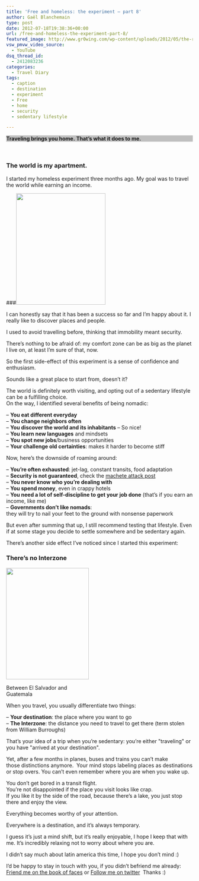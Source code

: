 ```yaml
---
title: 'Free and homeless: the experiment – part 8'
author: Gaël Blanchemain
type: post
date: 2012-07-18T19:38:36+00:00
url: /free-and-homeless-the-experiment-part-8/
featured_image: http://www.gr0wing.com/wp-content/uploads/2012/05/the-road-lola.jpg
vsw_pmvw_video_source:
  - YouTube
dsq_thread_id:
  - 2412083236
categories:
  - Travel Diary
tags:
  - caption
  - destination
  - experiment
  - Free
  - home
  - security
  - sedentary lifestyle

---
```

<p style="background-color: silver;">
  <strong>Traveling brings you home. That&#8217;s what it does to me.</strong>
</p>

&nbsp;

### The world is my apartment.

I started my homeless experiment three months ago. My goal was to travel the world while earning an income.<!--more-->

###<img class="alignleft size-medium wp-image-3315" title="Earth" src="http://www.gr0wing.com/wp-content/uploads/2012/07/earth-241x300.jpg" alt="" width="241" height="300" srcset="https://www.gr0wing.com/wp-content/uploads/2012/07/earth-241x300.jpg 241w, https://www.gr0wing.com/wp-content/uploads/2012/07/earth.jpg 386w" sizes="(max-width: 241px) 100vw, 241px" /> 

I can honestly say that it has been a success so far and I&#8217;m happy about it. I really like to discover places and people.

I used to avoid travelling before, thinking that immobility meant security.

There&#8217;s nothing to be afraid of: my comfort zone can be as big as the planet I live on, at least I&#8217;m sure of that, now.

So the first side-effect of this experiment is a sense of confidence and enthusiasm.

Sounds like a great place to start from, doesn&#8217;t it?

The world is definitely worth visiting, and opting out of a sedentary lifestyle can be a fulfilling choice.  
On the way, I identified several benefits of being nomadic:

&#8211; **You eat different everyday**  
&#8211; **You change neighbors often**  
&#8211; **You discover the world and its inhabitants** &#8211; So nice!  
&#8211; **You learn new languages** and mindsets  
&#8211; **You spot new jobs**/business opportunities  
&#8211; **Your challenge old certainties**: makes it harder to become stiff

Now, here&#8217;s the downside of roaming around:

&#8211; **You&#8217;re often exhausted**: jet-lag, constant transits, food adaptation  
&#8211; **Security is not guaranteed**, check the <a title="Free and homeless: the experiment – part 5" href="http://www.gr0wing.com/free-homeless-experiment-part-5/" target="_blank">machete attack post</a>  
&#8211; **You never know who you&#8217;re dealing with**  
&#8211; **You spend money**, even in crappy hotels  
&#8211; **You need a lot of self-discipline to get your job done** (that&#8217;s if you earn an income, like me)  
&#8211; **Governments don&#8217;t like nomads**:  
they will try to nail your feet to the ground with nonsense paperwork

But even after summing that up, I still recommend testing that lifestyle. Even if at some stage you decide to settle somewhere and be sedentary again.

There&#8217;s another side effect I&#8217;ve noticed since I started this experiment:

### There&#8217;s no Interzone

<div id="attachment_3320" style="width: 233px" class="wp-caption alignleft">
  <img aria-describedby="caption-attachment-3320" class="size-medium wp-image-3320" title="The-Road-B&W" src="http://www.gr0wing.com/wp-content/uploads/2012/07/The-Road-BW1-223x300.jpg" alt="" width="223" height="300" srcset="https://www.gr0wing.com/wp-content/uploads/2012/07/The-Road-BW1-223x300.jpg 223w, https://www.gr0wing.com/wp-content/uploads/2012/07/The-Road-BW1.jpg 400w" sizes="(max-width: 223px) 100vw, 223px" />
  
  <p id="caption-attachment-3320" class="wp-caption-text">
    Between El Salvador and Guatemala
  </p>
</div>

When you travel, you usually differentiate two things:

&#8211; **Your destination**: the place where you want to go  
&#8211; **The Interzone**: the distance you need to travel to get there (term stolen from William Burroughs)

That&#8217;s your idea of a trip when you&#8217;re sedentary: you&#8217;re either "traveling" or you have "arrived at your destination".

Yet, after a few months in planes, buses and trains you can&#8217;t make those distinctions anymore.  Your mind stops labeling places as destinations or stop overs. You can&#8217;t even remember where you are when you wake up.

You don&#8217;t get bored in a transit flight.  
You&#8217;re not disappointed if the place you visit looks like crap.  
If you like it by the side of the road, because there&#8217;s a lake, you just stop there and enjoy the view.

Everything becomes worthy of your attention.

Everywhere is a destination, and it&#8217;s always temporary.

I guess it&#8217;s just a mind shift, but it&#8217;s really enjoyable, I hope I keep that with me. It&#8217;s incredibly relaxing not to worry about where you are.

I didn&#8217;t say much about latin america this time, I hope you don&#8217;t mind :)

I&#8217;d be happy to stay in touch with you, if you didn&#8217;t befriend me already: [Friend me on the book of faces][1] or [Follow me on twitter][2]  Thanks :)

 [1]: https://www.facebook.com/gael.blanchemain
 [2]: https://twitter.com/#!/gaelblanchemain
